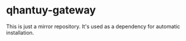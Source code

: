 # qhantuy-gateway
This is just a mirror repository. It's used as a dependency for automatic installation. 
